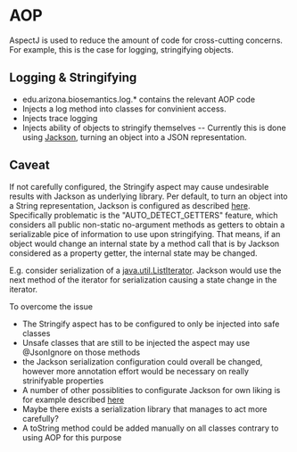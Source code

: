 AOP
=====================
AspectJ is used to reduce the amount of code for cross-cutting concerns.
For example, this is the case for logging, stringifying objects.

Logging & Stringifying
---------------------
- edu.arizona.biosemantics.log.* contains the relevant AOP code
- Injects a log method into classes for convinient access.
- Injects trace logging
- Injects ability of objects to stringify themselves
-- Currently this is done using <a href="http://jackson.codehaus.org/">Jackson</a>, turning an object into a JSON representation.

Caveat
-------
If not carefully configured, the Stringify aspect may cause undesirable results with Jackson as underlying library. 
Per default, to turn an object into a String representation, Jackson is configured as described <a href="http://wiki.fasterxml.com/JacksonFeaturesSerialization">here</a>. Specifically problematic is the  "AUTO_DETECT_GETTERS" feature, which considers all public non-static no-argument methods as getters to obtain a serializable pice of information to use upon stringifying. That means, if an object would change an internal state by a method call that is by Jackson considered as a property getter, the internal state may be changed.

E.g. consider serialization of a <a href="https://docs.oracle.com/javase/7/docs/api/java/util/ListIterator.html?is-external=true">java.util.ListIterator</a>. Jackson would use the next method of the iterator for serialization causing a state change in the iterator.

To overcome the issue
- The Stringify aspect has to be configured to only be injected into safe classes
- Unsafe classes that are still to be injected the aspect may use @JsonIgnore on those methods
- the Jackson serialization configuration could overall be changed, however more annotation effort would be necessary on really strinifyable properties
- A number of other possiblities to configurate Jackson for own liking is for example described <a href="http://www.cowtowncoder.com/blog/archives/2011/02/entry_443.html">here</a>
- Maybe there exists a serialization library that manages to act more carefully?
- A toString method could be added manually on all classes contrary to using AOP for this purpose

